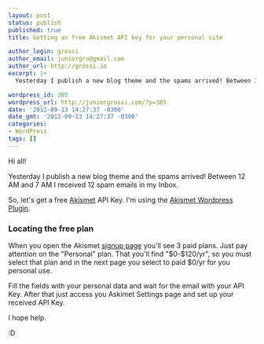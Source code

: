 ```yaml
---
layout: post
status: publish
published: true
title: Getting an free Akismet API key for your personal site

author_login: grossi
author_email: juniorgro@gmail.com
author_url: http://grossi.io
excerpt: |+
  Yesterday I publish a new blog theme and the spams arrived! Between 12 AM and 7 AM I received 12 spam emails in my Inbox. So, let's get a free <a href="http://akismet.com/signup">Akismet</a> API Key. I'm using the <a href="http://wordpress.org/extend/plugins/akismet/">Akismet Wordpress Plugin

wordpress_id: 385
wordpress_url: http://juniorgrossi.com/?p=385
date: '2012-09-13 14:27:37 -0300'
date_gmt: '2012-09-13 14:27:37 -0300'
categories:
- WordPress
tags: []
---
```

<p>Hi all!</p>
<p>Yesterday I publish a new blog theme and the spams arrived! Between 12 AM and 7 AM I received 12 spam emails in my Inbox.</p>
<p>So, let's get a free <a href="http://akismet.com/signup">Akismet</a> API Key. I'm using the <a href="http://wordpress.org/extend/plugins/akismet/">Akismet Wordpress Plugin</a>.</p>
<h3>Locating the free plan</h3>
<p>When you open the Akismet <a href="http://akismet.com/signup">signup page</a> you'll see 3 paid plans. Just pay attention on the "Personal" plan. That you'll find "$0-$120/yr", so you must select that plan and in the next page you select to paid $0/yr for you personal use.</p>
<p>Fill the fields with your personal data and wait for the email with your API Key. After that just access you Askimet Settings page and set up your received API Key.</p>
<p>I hope help.</p>
<p>:D</p>
